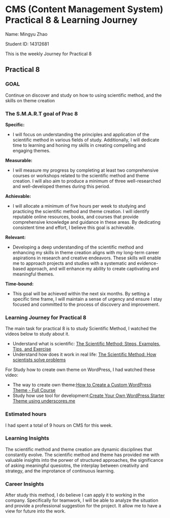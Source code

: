 # CMS (Content Management System) Practical 8 & Learning Journey
Name: Mingyu Zhao

Student ID: 14312681

This is the weekly Journey for Practical 8

## Practical 8
### GOAL
Continue on discover and study on how to using scientific method, and the skills on theme creation

### The S.M.A.R.T goal of Prac 8
**Specific:** 
- I will focus on understanding the principles and application of the scientific method in various fields of study. Additionally, I will dedicate time to learning and honing my skills in creating compelling and engaging themes.

**Measurable:** 
- I will measure my progress by completing at least two comprehensive courses or workshops related to the scientific method and theme creation. I will also aim to produce a minimum of three well-researched and well-developed themes during this period.

**Achievable:**
 - I will allocate a minimum of five hours per week to studying and practicing the scientific method and theme creation. I will identify reputable online resources, books, and courses that provide comprehensive knowledge and guidance in these areas. By dedicating consistent time and effort, I believe this goal is achievable.

**Relevant:**
- Developing a deep understanding of the scientific method and enhancing my skills in theme creation aligns with my long-term career aspirations in research and creative endeavors. These skills will enable me to approach projects and studies with a systematic and evidence-based approach, and will enhance my ability to create captivating and meaningful themes.

**Time-bound:**
- This goal will be achieved within the next six months. By setting a specific time frame, I will maintain a sense of urgency and ensure I stay focused and committed to the process of discovery and improvement.


### Learning Journey for Practical 8
The main task for practical 8 is to study Scientific Method, I watched the videos below to study about it.

- Understand what is scientific: [The Scientific Method: Steps, Examples, Tips, and Exercise](https://youtu.be/yi0hwFDQTSQ?si=ufbB3UA-rWVV4A62)
- Understand how does it work in real life: [The Scientific Method: How scientists solve problems](https://youtu.be/LS9B7hNTEUA?si=V-DhNTSRJZAZa_om)

For Study how to create own theme on WordPress, I had watched these video:
- The way to create own theme:[How to Create a Custom WordPress Theme - Full Course](https://youtu.be/-h7gOJbIpmo?si=AbMGxPg-2aCYjXkc)
- Study how use tool for development:[Create Your Own WordPress Starter Theme using underscores.me](https://youtu.be/8QOZPdyR-Q8?si=w8oTadC-0gW_MfJ7)

### Estimated hours
I had spent a total of 9 hours on CMS for this week.

### Learning Insights
The scientific method and theme creation are dynamic disciplines that constantly evolve. The scientific method and theme has provided me with valuable insights into the porwer of structured approaches, the significance of asking meaningful quesiotns, the interplay between creativity and strategy, and the improtance of continuous learning.

### Career Insights
After study this method, I do believe I can apply it to working in the company. Specifically for teamwork, I will be able to analyze the situation and provide a professional suggestion for the project. It allow me to have a view for future into the work.
